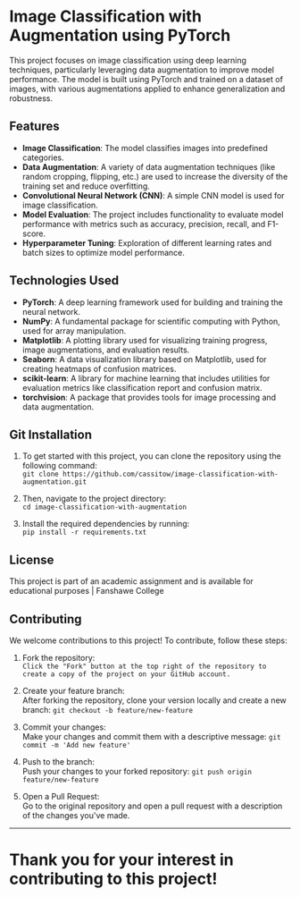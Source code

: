 # Image Classification with Augmentation using PyTorch

This project focuses on image classification using deep learning techniques, particularly leveraging data augmentation to improve model performance. The model is built using PyTorch and trained on a dataset of images, with various augmentations applied to enhance generalization and robustness.

## Features
- **Image Classification**: The model classifies images into predefined categories.
- **Data Augmentation**: A variety of data augmentation techniques (like random cropping, flipping, etc.) are used to increase the diversity of the training set and reduce overfitting.
- **Convolutional Neural Network (CNN)**: A simple CNN model is used for image classification.
- **Model Evaluation**: The project includes functionality to evaluate model performance with metrics such as accuracy, precision, recall, and F1-score.
- **Hyperparameter Tuning**: Exploration of different learning rates and batch sizes to optimize model performance.

## Technologies Used
- **PyTorch**: A deep learning framework used for building and training the neural network.
- **NumPy**: A fundamental package for scientific computing with Python, used for array manipulation.
- **Matplotlib**: A plotting library used for visualizing training progress, image augmentations, and evaluation results.
- **Seaborn**: A data visualization library based on Matplotlib, used for creating heatmaps of confusion matrices.
- **scikit-learn**: A library for machine learning that includes utilities for evaluation metrics like classification report and confusion matrix.
- **torchvision**: A package that provides tools for image processing and data augmentation.

## Git Installation

1. To get started with this project, you can clone the repository using the following command:      
```git clone https://github.com/cassitow/image-classification-with-augmentation.git```

2. Then, navigate to the project directory:    
```cd image-classification-with-augmentation```

3. Install the required dependencies by running:     
```pip install -r requirements.txt```

## License
This project is part of an academic assignment and is available for educational purposes | Fanshawe College

## Contributing
We welcome contributions to this project! To contribute, follow these steps:
1. Fork the repository:     
```Click the "Fork" button at the top right of the repository to create a copy of the project on your GitHub account.```

2. Create your feature branch:     
After forking the repository, clone your version locally and create a new branch:
```git checkout -b feature/new-feature```

3. Commit your changes:     
Make your changes and commit them with a descriptive message:
```git commit -m 'Add new feature'```

4. Push to the branch:     
Push your changes to your forked repository:
```git push origin feature/new-feature```

5. Open a Pull Request:    
Go to the original repository and open a pull request with a description of the changes you've made.

<hr>

<h1>Thank you for your interest in contributing to this project!</h1>
